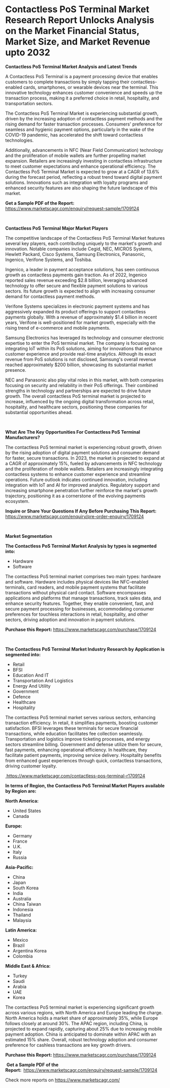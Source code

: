 <p><h1>Contactless PoS Terminal Market Research Report Unlocks Analysis on the Market Financial Status, Market Size, and Market Revenue upto 2032</h1></p><p><strong>Contactless PoS Terminal Market Analysis and Latest Trends</strong></p>
<p><p>A Contactless PoS Terminal is a payment processing device that enables customers to complete transactions by simply tapping their contactless-enabled cards, smartphones, or wearable devices near the terminal. This innovative technology enhances customer convenience and speeds up the transaction process, making it a preferred choice in retail, hospitality, and transportation sectors.</p><p>The Contactless PoS Terminal Market is experiencing substantial growth, driven by the increasing adoption of contactless payment methods and the rising demand for faster transaction processes. Consumers' preference for seamless and hygienic payment options, particularly in the wake of the COVID-19 pandemic, has accelerated the shift toward contactless technologies. </p><p>Additionally, advancements in NFC (Near Field Communication) technology and the proliferation of mobile wallets are further propelling market expansion. Retailers are increasingly investing in contactless infrastructure to meet customer expectations and enhance operational efficiency. The Contactless PoS Terminal Market is expected to grow at a CAGR of 13.6% during the forecast period, reflecting a robust trend toward digital payment solutions. Innovations such as integration with loyalty programs and enhanced security features are also shaping the future landscape of this market.</p></p>
<p><strong>Get a Sample PDF of the Report:&nbsp;</strong> <a href="https://www.marketscagr.com/enquiry/request-sample/1709124?utm_campaign=1895&utm_medium=2&utm_source=Github&utm_content=ia&utm_term=10012025&utm_id=contactless-pos-terminal">https://www.marketscagr.com/enquiry/request-sample/1709124</a></p>
<p>&nbsp;</p>
<p><strong>Contactless PoS Terminal Major Market Players</strong></p>
<p><p>The competitive landscape of the Contactless PoS Terminal Market features several key players, each contributing uniquely to the market's growth and innovation. Notable companies include Cegid, NEC, MICROS Systems, Hewlett Packard, Cisco Systems, Samsung Electronics, Panasonic, Ingenico, Verifone Systems, and Toshiba.</p><p>Ingenico, a leader in payment acceptance solutions, has seen continuous growth as contactless payments gain traction. As of 2022, Ingenico reported sales revenue exceeding $2.8 billion, leveraging advanced technology to offer secure and flexible payment solutions to various sectors. Its future growth is expected to align with increasing consumer demand for contactless payment methods.</p><p>Verifone Systems specializes in electronic payment systems and has aggressively expanded its product offerings to support contactless payments globally. With a revenue of approximately $1.4 billion in recent years, Verifone is well-positioned for market growth, especially with the rising trend of e-commerce and mobile payments.</p><p>Samsung Electronics has leveraged its technology and consumer electronic expertise to enter the PoS terminal market. The company is focusing on integrating IoT within its PoS solutions, aiming for innovations that enhance customer experience and provide real-time analytics. Although its exact revenue from PoS solutions is not disclosed, Samsung's overall revenue reached approximately $200 billion, showcasing its substantial market presence.</p><p>NEC and Panasonic also play vital roles in this market, with both companies focusing on security and reliability in their PoS offerings. Their combined strengths in technology and partnerships are expected to drive future growth. The overall contactless PoS terminal market is projected to increase, influenced by the ongoing digital transformation across retail, hospitality, and healthcare sectors, positioning these companies for substantial opportunities ahead.</p></p>
<p>&nbsp;</p>
<p><strong>What Are The Key Opportunities For Contactless PoS Terminal Manufacturers?</strong></p>
<p><p>The contactless PoS terminal market is experiencing robust growth, driven by the rising adoption of digital payment solutions and consumer demand for faster, secure transactions. In 2023, the market is projected to expand at a CAGR of approximately 15%, fueled by advancements in NFC technology and the proliferation of mobile wallets. Retailers are increasingly integrating contactless systems to enhance customer experience and streamline operations. Future outlook indicates continued innovation, including integration with IoT and AI for improved analytics. Regulatory support and increasing smartphone penetration further reinforce the market's growth trajectory, positioning it as a cornerstone of the evolving payments ecosystem.</p></p>
<p><strong>Inquire or Share Your Questions If Any Before Purchasing This Report:</strong> <a href="https://www.marketscagr.com/enquiry/pre-order-enquiry/1709124?utm_campaign=1895&utm_medium=2&utm_source=Github&utm_content=ia&utm_term=10012025&utm_id=contactless-pos-terminal">https://www.marketscagr.com/enquiry/pre-order-enquiry/1709124</a></p>
<p>&nbsp;</p>
<p><strong>Market Segmentation</strong></p>
<p><strong>The Contactless PoS Terminal Market Analysis by types is segmented into:</strong></p>
<p><ul><li>Hardware</li><li>Software</li></ul></p>
<p><p>The contactless PoS terminal market comprises two main types: hardware and software. Hardware includes physical devices like NFC-enabled terminals, card readers, and mobile payment systems that facilitate transactions without physical card contact. Software encompasses applications and platforms that manage transactions, track sales data, and enhance security features. Together, they enable convenient, fast, and secure payment processing for businesses, accommodating consumer preferences for touchless interactions in retail, hospitality, and other sectors, driving adoption and innovation in payment solutions.</p></p>
<p><strong>Purchase this Report:&nbsp;</strong><a href="https://www.marketscagr.com/purchase/1709124?utm_campaign=1895&utm_medium=2&utm_source=Github&utm_content=ia&utm_term=10012025&utm_id=contactless-pos-terminal">https://www.marketscagr.com/purchase/1709124</a></p>
<p>&nbsp;</p>
<p><strong>The Contactless PoS Terminal Market Industry Research by Application is segmented into:</strong></p>
<p><ul><li>Retail</li><li>BFSI</li><li>Education And IT</li><li>Transportation And Logistics</li><li>Energy And Utility</li><li>Government</li><li>Defence</li><li>Healthcare</li><li>Hospitality</li></ul></p>
<p><p>The contactless PoS terminal market serves various sectors, enhancing transaction efficiency. In retail, it simplifies payments, boosting customer satisfaction. BFSI leverages these terminals for secure financial transactions, while education facilitates fee collection seamlessly. Transportation and logistics improve ticketing processes, and energy sectors streamline billing. Government and defense utilize them for secure, fast payments, enhancing operational efficiency. In healthcare, they facilitate patient payments, improving service delivery. Hospitality benefits from enhanced guest experiences through quick, contactless transactions, driving customer loyalty.</p></p>
<p><a href="https://www.marketscagr.com/contactless-pos-terminal-r1709124?utm_campaign=1895&utm_medium=2&utm_source=Github&utm_content=ia&utm_term=10012025&utm_id=contactless-pos-terminal">&nbsp;https://www.marketscagr.com/contactless-pos-terminal-r1709124</a></p>
<p><strong>In terms of Region, the Contactless PoS Terminal Market Players available by Region are:</strong></p>
<p>
    <p> <strong> North America: </strong>
        <ul>
            <li>United States</li>
            <li>Canada</li>
        </ul>
        </p> 
    <p> <strong> Europe: </strong>
        <ul>
            <li>Germany</li>
            <li>France</li>
            <li>U.K.</li>
            <li>Italy</li>
            <li>Russia</li>
        </ul>
        </p> 
    <p> <strong> Asia-Pacific: </strong>
        <ul>
            <li>China</li>
            <li>Japan</li>
            <li>South Korea</li>
            <li>India</li>
            <li>Australia</li>
            <li>China Taiwan</li>
            <li>Indonesia</li>
            <li>Thailand</li>
            <li>Malaysia</li>
        </ul>
        </p> 
    <p> <strong> Latin America: </strong>
        <ul>
            <li>Mexico</li>
            <li>Brazil</li>
            <li>Argentina Korea</li>
            <li>Colombia</li>
        </ul>
        </p> 
    <p> <strong> Middle East & Africa: </strong>
        <ul>
            <li>Turkey</li>
            <li>Saudi</li>
            <li>Arabia</li>
            <li>UAE</li>
            <li>Korea</li>
        </ul>
    </p>
    </p>
<p><p>The contactless PoS terminal market is experiencing significant growth across various regions, with North America and Europe leading the charge. North America holds a market share of approximately 35%, while Europe follows closely at around 30%. The APAC region, including China, is projected to expand rapidly, capturing about 25% due to increasing mobile payment adoption. China is anticipated to dominate within APAC with an estimated 15% share. Overall, robust technology adoption and consumer preference for cashless transactions are key growth drivers.</p></p>
<p><strong>Purchase this Report: </strong><a href="https://www.marketscagr.com/purchase/1709124?utm_campaign=1895&utm_medium=2&utm_source=Github&utm_content=ia&utm_term=10012025&utm_id=contactless-pos-terminal">https://www.marketscagr.com/purchase/1709124</a></p>
<p>&nbsp;<strong>Get a Sample PDF of the Report:&nbsp;&nbsp;</strong><a href="https://www.marketscagr.com/enquiry/request-sample/1709124?utm_campaign=1895&utm_medium=2&utm_source=Github&utm_content=ia&utm_term=10012025&utm_id=contactless-pos-terminal">https://www.marketscagr.com/enquiry/request-sample/1709124</a></p>
<p><strong></strong></p>
<p>Check more reports on <a href="https://www.marketscagr.com/?utm_campaign=1895&utm_medium=2&utm_source=Github&utm_content=ia&utm_term=10012025&utm_id=contactless-pos-terminal">https://www.marketscagr.com/</a></p>
